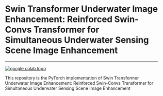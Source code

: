 # Swin Transformer Underwater Image Enhancement: Reinforced Swin-Convs Transformer for Simultaneous Underwater Sensing Scene Image Enhancement


---


[ <a href="https://colab.research.google.com/drive/1vkkVz_ZYtqGHsPT97HXOAsNWVRhbLIds?usp=sharing"><img src="https://colab.research.google.com/assets/colab-badge.svg" alt="google colab logo"></a>](https://colab.research.google.com/drive/1vkkVz_ZYtqGHsPT97HXOAsNWVRhbLIds)


This repository is the PyTorch implementation of Swin Transformer Underwater Image Enhancement: Reinforced Swin-Convs Transformer for Simultaneous Underwater Sensing Scene Image Enhancement
